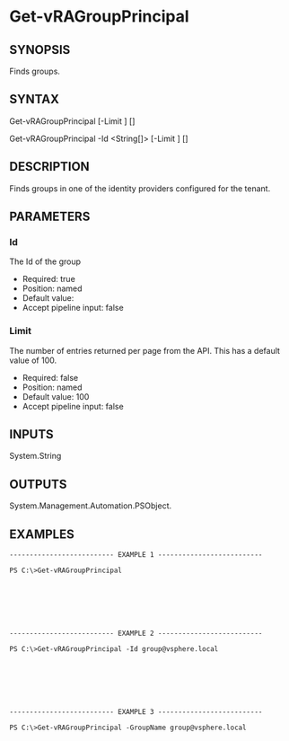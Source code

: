 # Get-vRAGroupPrincipal

## SYNOPSIS
    
Finds groups.

## SYNTAX
 Get-vRAGroupPrincipal [-Limit <String>] [<CommonParameters>] Get-vRAGroupPrincipal -Id <String[]> [-Limit <String>] [<CommonParameters>]    

## DESCRIPTION

Finds groups in one of the identity providers configured for the tenant.

## PARAMETERS


### Id

The Id of the group

* Required: true
* Position: named
* Default value: 
* Accept pipeline input: false

### Limit

The number of entries returned per page from the API. This has a default value of 100.

* Required: false
* Position: named
* Default value: 100
* Accept pipeline input: false

## INPUTS

System.String

## OUTPUTS

System.Management.Automation.PSObject.

## EXAMPLES
```
-------------------------- EXAMPLE 1 --------------------------

PS C:\>Get-vRAGroupPrincipal







-------------------------- EXAMPLE 2 --------------------------

PS C:\>Get-vRAGroupPrincipal -Id group@vsphere.local







-------------------------- EXAMPLE 3 --------------------------

PS C:\>Get-vRAGroupPrincipal -GroupName group@vsphere.local
```

